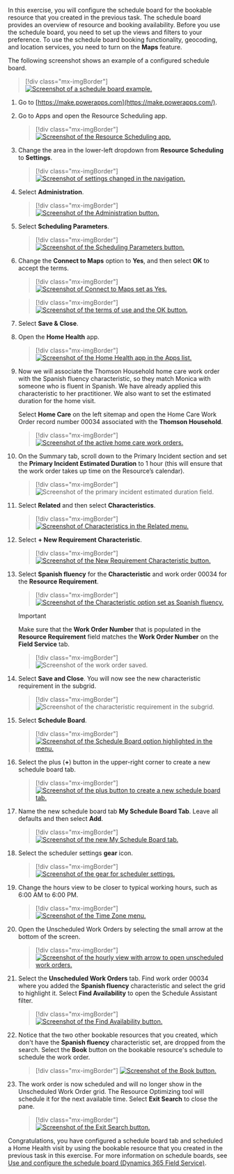 In this exercise, you will configure the schedule board for the bookable resource that you created in the previous task. The schedule board provides an overview of resource and booking availability. Before you use the schedule board, you need to set up the views and filters to your preference. To use the schedule board booking functionality, geocoding, and location services, you need to turn on the **Maps** feature.

The following screenshot shows an example of a configured schedule board.

> [!div class="mx-imgBorder"]
> [![Screenshot of a schedule board example.](../media/schedule-board.png)](../media/schedule-board.png#lightbox)

1.  Go to [https://make.powerapps.com](https://make.powerapps.com/).

1.  Go to Apps and open the Resource Scheduling app.

	> [!div class="mx-imgBorder"]
	> [![Screenshot of the Resource Scheduling app.](../media/resource-scheduling.png)](../media/resource-scheduling.png#lightbox)

1.  Change the area in the lower-left dropdown from **Resource Scheduling** to **Settings**.

	> [!div class="mx-imgBorder"]
	> [![Screenshot of settings changed in the navigation.](../media/settings.png)](../media/settings.png#lightbox)

1.  Select **Administration**.

	> [!div class="mx-imgBorder"]
	> [![Screenshot of the Administration button.](../media/administration.png)](../media/administration.png#lightbox)

1.  Select **Scheduling Parameters**.

	> [!div class="mx-imgBorder"]
	> [![Screenshot of the Scheduling Parameters button.](../media/scheduling-parameters.png)](../media/scheduling-parameters.png#lightbox)

1.  Change the **Connect to Maps** option to **Yes**, and then select **OK** to accept the terms.

	> [!div class="mx-imgBorder"]
	> [![Screenshot of Connect to Maps set as Yes.](../media/connect-maps.png)](../media/connect-maps.png#lightbox)

	> [!div class="mx-imgBorder"]
	> [![Screenshot of the terms of use and the OK button.](../media/terms.png)](../media/terms.png#lightbox)

1.  Select **Save & Close**.

1.  Open the **Home Health** app.

	> [!div class="mx-imgBorder"]
	> [![Screenshot of the Home Health app in the Apps list.](../media/home-health-app.png)](../media/home-health-app.png#lightbox)

1.  Now we will associate the Thomson Household home care work order with the Spanish fluency characteristic, so they match Monica with someone who is fluent in Spanish.  We have already applied this characteristic to her practitioner. We also want to set the estimated duration for the home visit.

	Select **Home Care** on the left sitemap and open the Home Care Work Order record number 00034 associated with the **Thomson Household**.

	> [!div class="mx-imgBorder"]
	> [![Screenshot of the active home care work orders.](../media/home-care-record.png)](../media/home-care-record.png#lightbox)

1. On the Summary tab, scroll down to the Primary Incident section and set the **Primary Incident Estimated Duration** to 1 hour (this will ensure that the work order takes up time on the Resource’s calendar).

	> [!div class="mx-imgBorder"]
	> ![Screenshot of the primary incident estimated duration field.](../media/primary-incident-duration.png)

1. Select **Related** and then select **Characteristics**.

	> [!div class="mx-imgBorder"]
	> [![Screenshot of Characteristics in the Related menu.](../media/characteristics.png)](../media/characteristics.png#lightbox)

1. Select **+ New Requirement Characteristic**.

	> [!div class="mx-imgBorder"]
	> [![Screenshot of the New Requirement Characteristic button.](../media/new-requirement-characteristic-button.png)](../media/new-requirement-characteristic-button.png#lightbox)

1. Select **Spanish fluency** for the **Characteristic** and work order 00034 for the **Resource Requirement**.

	> [!div class="mx-imgBorder"]
	> [![Screenshot of the Characteristic option set as Spanish fluency.](../media/spanish-fluency-characteristic.png)](../media/spanish-fluency-characteristic.png#lightbox)

	> [!IMPORTANT]
	> Make sure that the **Work Order Number** that is populated in the **Resource Requirement** field matches the **Work Order Number** on the **Field Service** tab.

	> [!div class="mx-imgBorder"]
	> ![Screenshot of the work order saved.](../media/saved-work-order.png)
	
1. Select **Save and Close**.  You will now see the new characteristic requirement in the subgrid.

	> [!div class="mx-imgBorder"]
	> ![Screenshot of the characteristic requirement in the subgrid.](../media/characteristic-saved.png)

1. Select **Schedule Board**.

	> [!div class="mx-imgBorder"]
	> [![Screenshot of the Schedule Board option highlighted in the menu.](../media/schedule-board-menu.png)](../media/schedule-board-menu.png#lightbox)

1. Select the plus (**+**) button in the upper-right corner to create a new schedule board tab.

	> [!div class="mx-imgBorder"]
	> [![Screenshot of the plus button to create a new schedule board tab.](../media/plus-button.png)](../media/plus-button.png#lightbox)

1. Name the new schedule board tab **My Schedule Board Tab**. Leave all defaults and then select **Add**.

	> [!div class="mx-imgBorder"]
	> [![Screenshot of the new My Schedule Board tab.](../media/my-schedule-board-tab.png)](../media/my-schedule-board-tab.png#lightbox)

1. Select the scheduler settings **gear** icon.

	> [!div class="mx-imgBorder"]
	> [![Screenshot of the gear for scheduler settings.](../media/gear.png)](../media/gear.png#lightbox)

1. Change the hours view to be closer to typical working hours, such as 6:00 AM to 6:00 PM.

	> [!div class="mx-imgBorder"]
	> [![Screenshot of the Time Zone menu.](../media/time-zone.png)](../media/time-zone.png#lightbox)

1.	Open the Unscheduled Work Orders by selecting the small arrow at the bottom of the screen.

	> [!div class="mx-imgBorder"]
	> [![Screenshot of the hourly view with arrow to open unscheduled work orders.](../media/arrow.png)](../media/arrow.png#lightbox)

1. Select the **Unscheduled Work Orders** tab. Find work order 00034 where you added the **Spanish fluency** characteristic and select the grid to highlight it. Select **Find Availability** to open the Schedule Assistant filter.

	> [!div class="mx-imgBorder"]
	> [![Screenshot of the Find Availability button.](../media/find-availability.png)](../media/find-availability.png#lightbox)

1. Notice that the two other bookable resources that you created, which don't have the **Spanish fluency** characteristic set, are dropped from the search. Select the **Book** button on the bookable resource's schedule to schedule the work order.

	> [!div class="mx-imgBorder"]
	> [![Screenshot of the Book button.](../media/book.png)](../media/book.png#lightbox)

1. The work order is now scheduled and will no longer show in the Unscheduled Work Order grid. The Resource Optimizing tool will schedule it for the next available time. Select **Exit Search** to close the pane.

	> [!div class="mx-imgBorder"]
	> [![Screenshot of the Exit Search button.](../media/exit-search.png)](../media/exit-search.png#lightbox)

Congratulations, you have configured a schedule board tab and scheduled a Home Health visit by using the bookable resource that you created in the previous task in this exercise. For more information on schedule boards, see [Use and configure the schedule board (Dynamics 365 Field Service)](/dynamics365/field-service/configure-schedule-board/?azure-portal=true).

